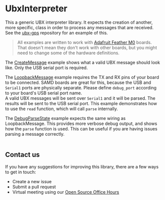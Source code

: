 # UbxInterpreter
This a generic UBX interpreter library. It expects the creation of another, more specific, class in order to process any messages that are received. See the [ubx-gps](https://github.com/copperpunk-arduino/ubx-gps) repository for an example of this.

> All examples are written to work with [Adafruit Feather M0](https://www.adafruit.com/product/2772) boards. That doesn't mean they don't work with other boards, but you might need to change some of the hardware definitions.

The [CreateMessage](https://github.com/copperpunk-arduino/ubx-interpreter/tree/main/examples/CreateMessage) example shows what a valid UBX message should look like. Only the USB serial port is required.

The [LoopbackMessage](https://github.com/copperpunk-arduino/ubx-interpreter/tree/main/examples/LoopbackMessage) example requires the TX and RX pins of your board to be connected. SAMD boards are great for this, because the USB and `Serial1` ports are physically separate. Please define `debug_port` according to your board's USB serial port name.<br>A valid UBX messages will be sent over `Serial1` and it will be parsed. The results will be sent to the USB serial port. This example demonstrates how to use the `read` function, which will call `parse` internally.

The [DebugParseState](https://github.com/copperpunk-arduino/ubx-interpreter/tree/main/examples/DebugParseState) example expects the same wiring as LoopbackMessage. This provides more verbose debug output, and shows how the `parse` function is used. This can be useful if you are having issues parsing a message correctly. 
<br><br>
## Contact us
If you have any suggestions for improving this library, there are a few ways to get in touch:<br>

*   Create a new issue
*   Submit a pull request
*   Virtual meeting using our [Open Source Office Hours](https://www.copperpunk.com/service-page/open-source-office-hours)
